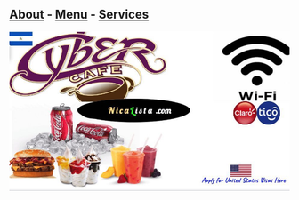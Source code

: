 ## [About](https://hawaiideveloper.github.io/nicalista/about/) **-** [Menu](https://hawaiideveloper.github.io/nicalista/menu/) **-** [Services](https://hawaiideveloper.github.io/nicalista/services/)
<img src="nicalista.jpg" alt="desayuno visa de estados unidos almuerzo cena cibercafé batidos cerveza hamburguesa whatsapp">

